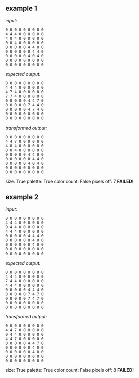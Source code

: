 
## example 1
*input:*
```
0 0 0 0 0 0 0 0 0
4 4 4 0 0 0 0 0 0
4 0 4 0 0 0 0 0 0
0 0 4 0 0 0 0 0 0
0 0 0 0 0 4 4 0 0
0 0 0 0 0 0 4 4 0
0 0 0 0 0 4 0 4 0
0 0 0 0 0 0 0 0 0
0 0 0 0 0 0 0 0 0
```
*expected output:*
```
0 0 0 0 0 0 0 0 0
4 4 4 0 0 0 0 0 0
4 7 4 0 0 0 0 0 0
7 7 4 0 0 0 0 0 0
0 0 0 0 0 4 4 7 0
0 0 0 0 0 7 4 4 0
0 0 0 0 0 4 7 4 0
0 0 0 0 0 0 0 0 0
0 0 0 0 0 0 0 0 0
```
*transformed output:*
```
0 0 0 0 0 0 0 0 0
4 4 7 0 0 0 0 0 0
4 0 4 0 0 0 0 0 0
0 0 4 0 0 0 0 0 0
0 0 0 0 0 4 4 0 0
0 0 0 0 0 0 4 4 0
0 0 0 0 0 4 0 4 0
0 0 0 0 0 0 0 0 0
0 0 0 0 0 0 0 0 0
```
size: True
palette: True
color count: False
pixels off: 7
**FAILED!**

## example 2
*input:*
```
0 0 0 0 0 0 0 0 0
4 4 4 0 0 0 0 0 0
0 4 4 0 0 0 0 0 0
4 4 4 0 0 0 0 0 0
0 0 0 0 0 4 4 4 0
0 0 0 0 0 0 4 0 0
0 0 0 0 0 0 4 0 0
0 0 0 0 0 0 0 0 0
0 0 0 0 0 0 0 0 0
```
*expected output:*
```
0 0 0 0 0 0 0 0 0
4 4 4 0 0 0 0 0 0
7 4 4 0 0 0 0 0 0
4 4 4 0 0 0 0 0 0
0 0 0 0 0 4 4 4 0
0 0 0 0 0 7 4 7 0
0 0 0 0 0 7 4 7 0
0 0 0 0 0 0 0 0 0
0 0 0 0 0 0 0 0 0
```
*transformed output:*
```
0 0 0 0 0 0 0 0 0
4 4 7 0 0 0 0 0 0
0 4 4 0 0 0 0 0 0
4 4 7 0 0 0 0 0 0
0 0 0 0 0 4 4 7 0
0 0 0 0 0 0 4 0 0
0 0 0 0 0 0 4 0 0
0 0 0 0 0 0 0 0 0
0 0 0 0 0 0 0 0 0
```
size: True
palette: True
color count: False
pixels off: 8
**FAILED!**
